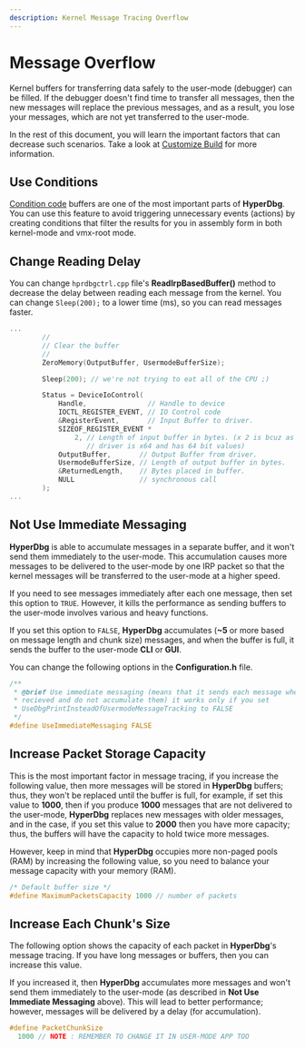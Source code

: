 ```yaml
---
description: Kernel Message Tracing Overflow
---
```


# Message Overflow

Kernel buffers for transferring data safely to the user-mode (debugger) can be filled. If the debugger doesn't find time to transfer all messages, then the new messages will replace the previous messages, and as a result, you lose your messages, which are not yet transferred to the user-mode.

In the rest of this document, you will learn the important factors that can decrease such scenarios. Take a look at [Customize Build](https://docs.hyperdbg.org/tips-and-tricks/misc/customize-build) for more information.

## Use Conditions

[Condition code](https://docs.hyperdbg.org/using-hyperdbg/prerequisites/how-to-create-a-condition) buffers are one of the most important parts of **HyperDbg**. You can use this feature to avoid triggering unnecessary events (actions) by creating conditions that filter the results for you in assembly form in both kernel-mode and vmx-root mode.

## Change Reading Delay

You can change `hprdbgctrl.cpp` file's **ReadIrpBasedBuffer()** method to decrease the delay between reading each message from the kernel. You can change `Sleep(200);` to a lower time (ms), so you can read messages faster.

```c
...
        //
        // Clear the buffer
        //
        ZeroMemory(OutputBuffer, UsermodeBufferSize);

        Sleep(200); // we're not trying to eat all of the CPU ;)

        Status = DeviceIoControl(
            Handle,               // Handle to device
            IOCTL_REGISTER_EVENT, // IO Control code
            &RegisterEvent,       // Input Buffer to driver.
            SIZEOF_REGISTER_EVENT *
                2, // Length of input buffer in bytes. (x 2 is bcuz as the
                   // driver is x64 and has 64 bit values)
            OutputBuffer,       // Output Buffer from driver.
            UsermodeBufferSize, // Length of output buffer in bytes.
            &ReturnedLength,    // Bytes placed in buffer.
            NULL                // synchronous call
        );
...
```

## Not Use Immediate Messaging

**HyperDbg** is able to accumulate messages in a separate buffer, and it won't send them immediately to the user-mode. This accumulation causes more messages to be delivered to the user-mode by one IRP packet so that the kernel messages will be transferred to the user-mode at a higher speed.

If you need to see messages immediately after each one message, then set this option to `TRUE`. However, it kills the performance as sending buffers to the user-mode involves various and heavy functions.

If you set this option to `FALSE`, **HyperDbg** accumulates (**\~5** or more based on message length and chunk size) messages, and when the buffer is full, it sends the buffer to the user-mode **CLI** or **GUI**.

You can change the following options in the **Configuration.h** file.

```c
/**
 * @brief Use immediate messaging (means that it sends each message when they
 * recieved and do not accumulate them) it works only if you set
 * UseDbgPrintInsteadOfUsermodeMessageTracking to FALSE
 */
#define UseImmediateMessaging FALSE
```

## Increase Packet Storage Capacity

This is the most important factor in message tracing, if you increase the following value, then more messages will be stored in **HyperDbg** buffers; thus, they won't be replaced until the buffer is full, for example, if set this value to **1000**, then if you produce **1000** messages that are not delivered to the user-mode, **HyperDbg** replaces new messages with older messages, and in the case, if you set this value to **2000** then you have more capacity; thus, the buffers will have the capacity to hold twice more messages.

However, keep in mind that **HyperDbg** occupies more non-paged pools (RAM) by increasing the following value, so you need to balance your message capacity with your memory (RAM).

```c
/* Default buffer size */
#define MaximumPacketsCapacity 1000 // number of packets
```

## Increase Each Chunk's Size

The following option shows the capacity of each packet in **HyperDbg**'s message tracing. If you have long messages or buffers, then you can increase this value.

If you increased it, then **HyperDbg** accumulates more messages and won't send them immediately to the user-mode (as described in **Not Use Immediate Messaging** above). This will lead to better performance; however, messages will be delivered by a delay (for accumulation).

```c
#define PacketChunkSize                                                        \
  1000 // NOTE : REMEMBER TO CHANGE IT IN USER-MODE APP TOO
```
